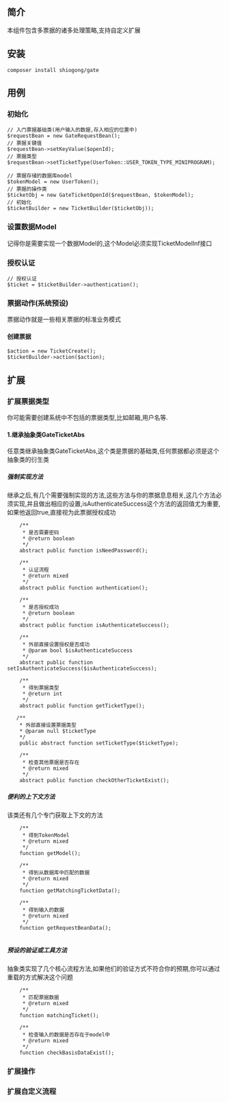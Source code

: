 ## 简介
本组件包含多票据的诸多处理策略,支持自定义扩展

## 安装
```
composer install shiogong/gate
```
## 用例
### 初始化
```
// 入门票据基础类(用户输入的数据,存入相应的位置中)
$requestBean = new GateRequestBean();
// 票据关键值
$requestBean->setKeyValue($openId);
// 票据类型
$requestBean->setTicketType(UserToken::USER_TOKEN_TYPE_MINIPROGRAM);

// 票据存储的数据库model
$tokenModel = new UserToken();
// 票据的操作类
$ticketObj = new GateTicketOpenId($requestBean, $tokenModel);
// 初始化
$ticketBuilder = new TicketBuilder($ticketObj));
```
### 设置数据Model
记得你是需要实现一个数据Model的,这个Model必须实现TicketModelInf接口

### 授权认证
```
// 授权认证
$ticket = $ticketBuilder->authentication();
```

### 票据动作(系统预设)
票据动作就是一些相关票据的标准业务模式

#### 创建票据
```
$action = new TicketCreate();
$ticketBuilder->action($action);
```

## 扩展
### 扩展票据类型
你可能需要创建系统中不包括的票据类型,比如邮箱,用户名等.
#### 1.继承抽象类GateTicketAbs
任意类继承抽象类GateTicketAbs,这个类是票据的基础类,任何票据都必须是这个抽象类的衍生类
##### 强制实现方法
继承之后,有几个需要强制实现的方法,这些方法与你的票据息息相关,这几个方法必须实现,并且做出相应的设置,isAuthenticateSuccess这个方法的返回值尤为重要,如果他返回true,直接视为此票据授权成功
```
    /**
     * 是否需要密码
     * @return boolean
     */
    abstract public function isNeedPassword();
    
    /**
     * 认证流程
     * @return mixed
     */
    abstract public function authentication();
    
    /**
     * 是否授权成功
     * @return boolean
     */
    abstract public function isAuthenticateSuccess();
    
    /**
     * 外部直接设置授权是否成功
     * @param bool $isAuthenticateSuccess
     */
    abstract public function setIsAuthenticateSuccess($isAuthenticateSuccess);
    
    /**
     * 得到票据类型
     * @return int
     */
    abstract public function getTicketType();
    
   /**
    * 外部直接设置票据类型
    * @param null $ticketType
    */
    public abstract function setTicketType($ticketType);
    
    /**
     * 检查其他票据是否存在
     * @return mixed
     */
    abstract public function checkOtherTicketExist();
```
##### 便利的上下文方法
该类还有几个专门获取上下文的方法
```
    /**
     * 得到TokenModel
     * @return mixed
     */
    function getModel();
    
    /**
     * 得到从数据库中匹配的数据
     * @return mixed
     */
    function getMatchingTicketData();
    
    /**
     * 得到输入的数据
     * @return mixed
     */
    function getRequestBeanData();
    
```

##### 预设的验证或工具方法
抽象类实现了几个核心流程方法,如果他们的验证方式不符合你的预期,你可以通过重载的方式解决这个问题
```$xslt
    /**
     * 匹配票据数据
     * @return mixed
     */
    function matchingTicket();
    
    /**
     * 检查输入的数据是否存在于model中
     * @return mixed
     */
    function checkBasisDataExist();
```

### 扩展操作

### 扩展自定义流程



